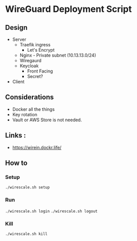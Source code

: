# WireGuard Deployment Script

## Design

* Server
  * Traefik ingress
    * Let's Encrypt
  * Nginx - Private subnet (10.13.13.0/24)
  * Wiregaurd
  * Keycloak
    * Front Facing
    * Secret?
* Client

## Considerations

* Docker all the things
* Key rotation
* Vault or AWS Store is not needed.

## Links : 

* https://wirein.dockr.life/


## How to

### Setup

`./wirescale.sh setup`

### Run

`./wirescale.sh login`
`./wirescale.sh logout`

### Kill

`./wirescale.sh kill`
